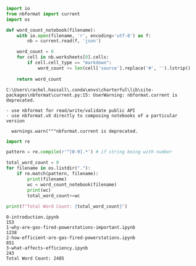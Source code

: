 ```python
import io
from nbformat import current
import os

def word_count_notebook(filename):
    with io.open(filename, 'r', encoding='utf-8') as f:
        nb = current.read(f, 'json')

    word_count = 0
    for cell in nb.worksheets[0].cells:
        if cell.cell_type == "markdown":
            word_count += len(cell['source'].replace('#', '').lstrip().split(' '))
            
    return word_count
```

    C:\Users\rachel.hassall\.conda\envs\charterful\lib\site-packages\nbformat\current.py:15: UserWarning: nbformat.current is deprecated.
    
    - use nbformat for read/write/validate public API
    - use nbformat.vX directly to composing notebooks of a particular version
    
      warnings.warn("""nbformat.current is deprecated.
    


```python
import re

pattern = re.compile(r'^[0-9].*') # if string being with number

total_word_count = 0
for filename in os.listdir("."):
    if re.match(pattern, filename):
        print(filename)
        wc = word_count_notebook(filename)
        print(wc)
        total_word_count+=wc
        
print(f"Total Word Count: {total_word_count}")
```

    0-introduction.ipynb
    153
    1-why-are-gas-fired-powerstations-important.ipynb
    1238
    2-how-efficient-are-gas-fired-powerstations.ipynb
    851
    3-what-affects-efficiency.ipynb
    243
    Total Word Count: 2485
    


```python

```

